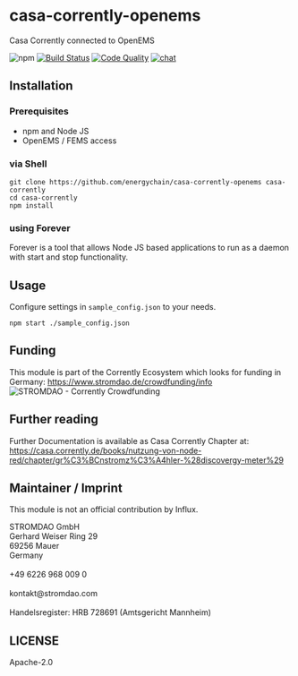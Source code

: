 # casa-corrently-openems
Casa Corrently connected to OpenEMS

![npm](https://img.shields.io/npm/dw/casa-corrently-openems) [![Build Status](https://travis-ci.com/energychain/casa-corrently-openems.svg?branch=master)](https://travis-ci.com/energychain/casa-corrently-openems) [![Code Quality](https://www.code-inspector.com/project/12872/score/svg)](https://frontend.code-inspector.com/public/project/12872/casa-corrently-openems/dashboard) [![chat](https://img.shields.io/badge/chat-support-brightgreen)](https://tawk.to/chat/5c53189451410568a109843f/default)


## Installation

### Prerequisites
- npm and Node JS
- OpenEMS / FEMS access

###  via Shell
```shell
git clone https://github.com/energychain/casa-corrently-openems casa-corrently
cd casa-corrently
npm install
```

### using Forever
Forever is a tool that allows Node JS based applications to run as a daemon with start and stop functionality.


## Usage
Configure settings in `sample_config.json` to your needs.

```shell
npm start ./sample_config.json
```

## Funding
This module is part of the Corrently Ecosystem which looks for funding in Germany:  https://www.stromdao.de/crowdfunding/info
![STROMDAO - Corrently Crowdfunding](https://squad.stromdao.de/nextcloud/index.php/s/Do4pzpM7KndZxAx/preview)

## Further reading
Further Documentation is available as Casa Corrently Chapter at: https://casa.corrently.de/books/nutzung-von-node-red/chapter/gr%C3%BCnstromz%C3%A4hler-%28discovergy-meter%29

## Maintainer / Imprint
This module is not an official contribution by Influx.

<addr>
STROMDAO GmbH  <br/>
Gerhard Weiser Ring 29  <br/>
69256 Mauer  <br/>
Germany  <br/>
  <br/>
+49 6226 968 009 0  <br/>
  <br/>
kontakt@stromdao.com  <br/>
  <br/>
Handelsregister: HRB 728691 (Amtsgericht Mannheim)
</addr>


## LICENSE
Apache-2.0
